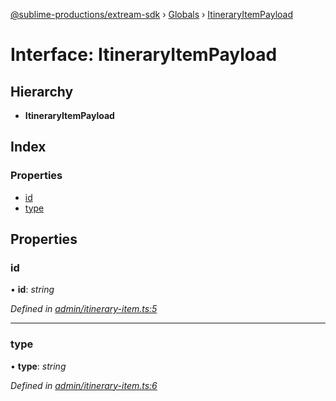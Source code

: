 [@sublime-productions/extream-sdk](../README.md) › [Globals](../globals.md) › [ItineraryItemPayload](itineraryitempayload.md)

# Interface: ItineraryItemPayload

## Hierarchy

* **ItineraryItemPayload**

## Index

### Properties

* [id](itineraryitempayload.md#id)
* [type](itineraryitempayload.md#type)

## Properties

###  id

• **id**: *string*

*Defined in [admin/itinerary-item.ts:5](https://github.com/Extream-SaaS/ex-sdk/blob/3fde2c4/src/admin/itinerary-item.ts#L5)*

___

###  type

• **type**: *string*

*Defined in [admin/itinerary-item.ts:6](https://github.com/Extream-SaaS/ex-sdk/blob/3fde2c4/src/admin/itinerary-item.ts#L6)*
